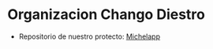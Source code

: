 # Organizacion Chango Diestro

* Repositorio de nuestro protecto: [Michelapp](https://github.com/ChangoDiestro/Michelapp) 